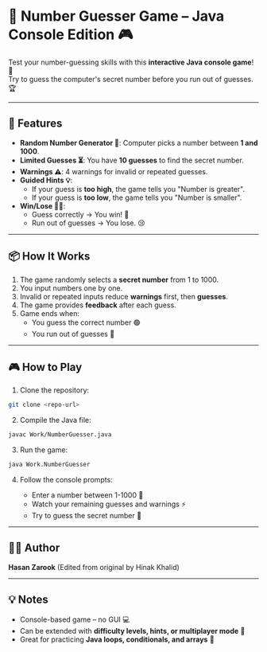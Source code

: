 
# 🔢 Number Guesser Game – Java Console Edition 🎮

Test your number-guessing skills with this **interactive Java console game**! 🎯  
Try to guess the computer's secret number before you run out of guesses. 🏆

---

## 🚀 Features

- **Random Number Generator 🎲**: Computer picks a number between **1 and 1000**.  
- **Limited Guesses ⏳**: You have **10 guesses** to find the secret number.  
- **Warnings ⚠️**: 4 warnings for invalid or repeated guesses.  
- **Guided Hints 💡**:
  - If your guess is **too high**, the game tells you "Number is greater".  
  - If your guess is **too low**, the game tells you "Number is smaller".  
- **Win/Lose 🥳💀**:
  - Guess correctly → You win! 🎉  
  - Run out of guesses → You lose. 😢  

---

## 📦 How It Works

1. The game randomly selects a **secret number** from 1 to 1000.  
2. You input numbers one by one.  
3. Invalid or repeated inputs reduce **warnings** first, then **guesses**.  
4. The game provides **feedback** after each guess.  
5. Game ends when:
   - You guess the correct number 🟢  
   - You run out of guesses 🔴  

---

## 🎮 How to Play

1. Clone the repository:
```bash
git clone <repo-url>
````

2. Compile the Java file:

```bash
javac Work/NumberGuesser.java
```

3. Run the game:

```bash
java Work.NumberGuesser
```

4. Follow the console prompts:

   * Enter a number between 1-1000 🔢
   * Watch your remaining guesses and warnings ⚡
   * Try to guess the secret number 🎯

---

## 👨‍💻 Author

**Hasan Zarook** (Edited from original by Hinak Khalid)

---

## 💡 Notes

* Console-based game – no GUI 💻
* Can be extended with **difficulty levels, hints, or multiplayer mode** 🌟
* Great for practicing **Java loops, conditionals, and arrays** 🔧

```


